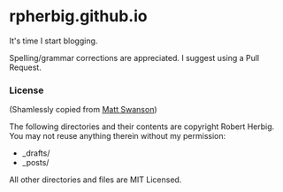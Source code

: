 rpherbig.github.io
==================

It's time I start blogging.

Spelling/grammar corrections are appreciated. I suggest using a Pull Request.

### License
(Shamlessly copied from [Matt Swanson](http://mdswanson.com))

The following directories and their contents are copyright Robert Herbig. You may not reuse anything therein without my permission:

* _drafts/
* _posts/

All other directories and files are MIT Licensed.
